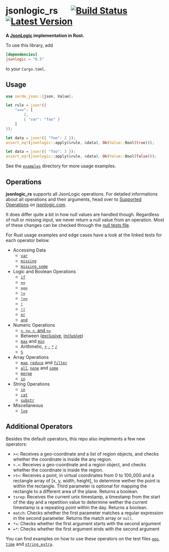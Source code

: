 # jsonlogic_rs &emsp; [![Build Status]][github] [![Latest Version]][crates.io]

[Build Status]: https://github.com/marvindv/jsonlogic_rs/workflows/build/badge.svg?branch=master
[github]: https://github.com/marvindv/jsonlogic_rs
[Latest Version]: https://img.shields.io/crates/v/jsonlogic.svg
[crates.io]: https://crates.io/crates/jsonlogic

**A [JsonLogic](http://jsonlogic.com/) implementation in Rust.**

To use this library, add

```toml
[dependencies]
jsonlogic = "0.5"
```

to your `Cargo.toml`.

## Usage

```rust
use serde_json::{json, Value};

let rule = json!({
    "===": [
        2,
        { "var": "foo" }
    ]
});

let data = json!({ "foo": 2 });
assert_eq!(jsonlogic::apply(&rule, &data), Ok(Value::Bool(true)));

let data = json!({ "foo": 3 });
assert_eq!(jsonlogic::apply(&rule, &data), Ok(Value::Bool(false)));
```

See the [`examples`](https://github.com/marvindv/jsonlogic_rs/tree/master/examples) directory for more usage examples.

## Operations

**jsonlogic_rs** supports all JsonLogic operations. For detailed informations about all operations and their arguments, head over to [Supported Operations](http://jsonlogic.com/operations.html) on
[jsonlogic.com](http://jsonlogic.com/).

It does differ quite a bit in how null values are handled though.
Regardless of null or missing input, we never return a null value from an operation.
Most of these changes can be checked through the [null tests file](tests/null.rs).

For Rust usage examples and edge cases have a look at the linked tests for each operator below.

* Accessing Data
    - [`var`](https://github.com/marvindv/jsonlogic_rs/blob/master/tests/data_access.rs#L4)
    - [`missing`](https://github.com/marvindv/jsonlogic_rs/blob/master/tests/data_access.rs#L89)
    - [`missing_some`](https://github.com/marvindv/jsonlogic_rs/blob/master/tests/data_access.rs#L117)
* Logic and Boolean Operations
    - [`if`](https://github.com/marvindv/jsonlogic_rs/blob/master/tests/logic_and_boolean.rs#L4)
    - [`==`](https://github.com/marvindv/jsonlogic_rs/blob/master/tests/logic_and_boolean.rs#L20)
    - [`===`](https://github.com/marvindv/jsonlogic_rs/blob/master/tests/logic_and_boolean.rs#L76)
    - [`!=`](https://github.com/marvindv/jsonlogic_rs/blob/master/tests/logic_and_boolean.rs#L128)
    - [`!==`](https://github.com/marvindv/jsonlogic_rs/blob/master/tests/logic_and_boolean.rs#L190)
    - [`!`](https://github.com/marvindv/jsonlogic_rs/blob/master/tests/logic_and_boolean.rs#L249)
    - [`!!`](https://github.com/marvindv/jsonlogic_rs/blob/master/tests/logic_and_boolean.rs#L272)
    - [`or`](https://github.com/marvindv/jsonlogic_rs/blob/master/tests/logic_and_boolean.rs#L294)
    - [`and`](https://github.com/marvindv/jsonlogic_rs/blob/master/tests/logic_and_boolean.rs#L383)
* Numeric Operations
    - [`>`, `>=`, `<`, and `<=`](https://github.com/marvindv/jsonlogic_rs/blob/master/tests/numeric.rs#L5)
    - Between ([exclusive](https://github.com/marvindv/jsonlogic_rs/blob/master/tests/numeric.rs#L25), [inclusive](https://github.com/marvindv/jsonlogic_rs/blob/master/tests/numeric.rs#L41))
    - [`max`](https://github.com/marvindv/jsonlogic_rs/blob/master/tests/numeric.rs#L62) and [`min`](https://github.com/marvindv/jsonlogic_rs/blob/master/tests/numeric.rs#L57)
    - Arithmetic, [`+`](https://github.com/marvindv/jsonlogic_rs/blob/master/tests/numeric.rs#L74) [`-`](https://github.com/marvindv/jsonlogic_rs/blob/master/tests/numeric.rs#L84) [`*`](https://github.com/marvindv/jsonlogic_rs/blob/master/tests/numeric.rs#L91) [`/`](https://github.com/marvindv/jsonlogic_rs/blob/master/tests/numeric.rs#L104)
    - [`%`](https://github.com/marvindv/jsonlogic_rs/blob/master/tests/numeric.rs#L118)
* Array Operations
    - [`map`](https://github.com/marvindv/jsonlogic_rs/blob/master/tests/array.rs#L52), [`reduce`](https://github.com/marvindv/jsonlogic_rs/blob/master/tests/array.rs#L94) and [`filter`](https://github.com/marvindv/jsonlogic_rs/blob/master/tests/array.rs#L69)
    - [`all`](https://github.com/marvindv/jsonlogic_rs/blob/master/tests/array.rs#L134), [`none`](https://github.com/marvindv/jsonlogic_rs/blob/master/tests/array.rs#L237) and [`some`](https://github.com/marvindv/jsonlogic_rs/blob/master/tests/array.rs#L179)
    - [`merge`](https://github.com/marvindv/jsonlogic_rs/blob/master/tests/array.rs#L5)
    - [`in`](https://github.com/marvindv/jsonlogic_rs/blob/master/tests/array.rs#L41)
* String Operations
    - [`in`](https://github.com/marvindv/jsonlogic_rs/blob/master/tests/string.rs#L4)
    - [`cat`](https://github.com/marvindv/jsonlogic_rs/blob/master/tests/string.rs#L18)
    - [`substr`](https://github.com/marvindv/jsonlogic_rs/blob/master/tests/string.rs#L35)
* Miscellaneous
    - [`log`](https://github.com/marvindv/jsonlogic_rs/blob/master/tests/misc.rs#L5)

## Additional Operators

Besides the default operators, this repo also implements a few new operators:

- `><`: Receives a geo-coordinate and a list of region objects, and checks whether the coordinate is inside the any region.
- `>.<`: Receives a geo-coordinate and a region object, and checks whether the coordinate is inside the region.
- `>t<`: Receives a point, in virtual coordinates from 0 to 100_000 and a rectangle array of [x, y, width, height], to determine wether the point
  is within the rectangle. Third parameter is optional for mapping the rectangle to a different area of the plane. Returns a boolean.
- `tsrep`: Receives the current unix timestamp, a timestamp from the start of the day and a repetition value to determine wether the current
  timestamp is a repeating point within the day. Returns a boolean.
- `match`: Checks whether the first parameter matches a regular expression in the second parameter. Returns the match array or `null`.
- `*=`: Checks whether the first argument starts with the second argument
- `=*`: Checks whether the first argument ends with the second argument

You can find examples on how to use these operators on the test files [`geo`](tests/geo.rs), [`time`](tests/time.rs) and [`string_extra`](tests/string_extra.rs).
